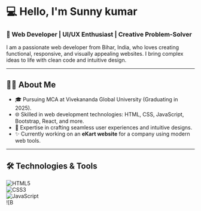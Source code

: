# 💻 Hello, I'm Sunny kumar

### 🚀 Web Developer | UI/UX Enthusiast | Creative Problem-Solver  

I am a passionate web developer from Bihar, India, who loves creating functional, responsive, and visually appealing websites. I bring complex ideas to life with clean code and intuitive design.  

---

## 👨‍💻 About Me  

- 🎓 Pursuing MCA at Vivekananda Global University (Graduating in 2025).  
- 🌐 Skilled in web development technologies: HTML, CSS, JavaScript, Bootstrap, React, and more.  
- 🎨 Expertise in crafting seamless user experiences and intuitive designs.  
- ✨ Currently working on an **eKart website** for a company using modern web tools.  

---

## 🛠️ Technologies & Tools  

![HTML5](https://img.shields.io/badge/-HTML5-E34F26?logo=html5&logoColor=white&style=flat)  
![CSS3](https://img.shields.io/badge/-CSS3-1572B6?logo=css3&logoColor=white&style=flat)  
![JavaScript](https://img.shields.io/badge/-JavaScript-F7DF1E?logo=javascript&logoColor=black&style=flat)  
![B
